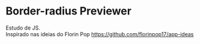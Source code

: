 # Border-radius Previewer
Estudo de JS.<br> 
Inspirado nas ideias do Florin Pop https://github.com/florinpop17/app-ideas
